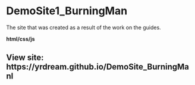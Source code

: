 # DemoSite1_BurningMan
The site that was created as a result of the work on the guides.

<b>html/css/js</b>

<h2>View site: https://yrdream.github.io/DemoSite_BurningManl</h2>
